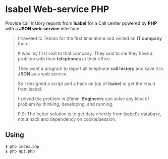 # Isabel Web-service PHP

Provide call history reports from **Isabel** for a Call center powered by **PHP** with a **JSON web-service** interface

> I traveled to Tehran for the first time alone and visited an **IT company** there.
>
> It was my first visit to that company, They said to me they have a problem with their **telephones** at their office.
>
> They want a program to report all telephone **call history** and save it in **JSON** as a web service.
>
> So I designed a script and a hack on top of **Isabel** to get the result from isabel.
>
> I solved the problem in 20min. **Engineers** can solve any kind of problem by thinking, developing, and running.
>
> P.S: The better solution is to get data directly from Isabel's database, not a hack and dependency on cookie/session.

## Using

```sh
$ php index.php
$ php api.php
```
